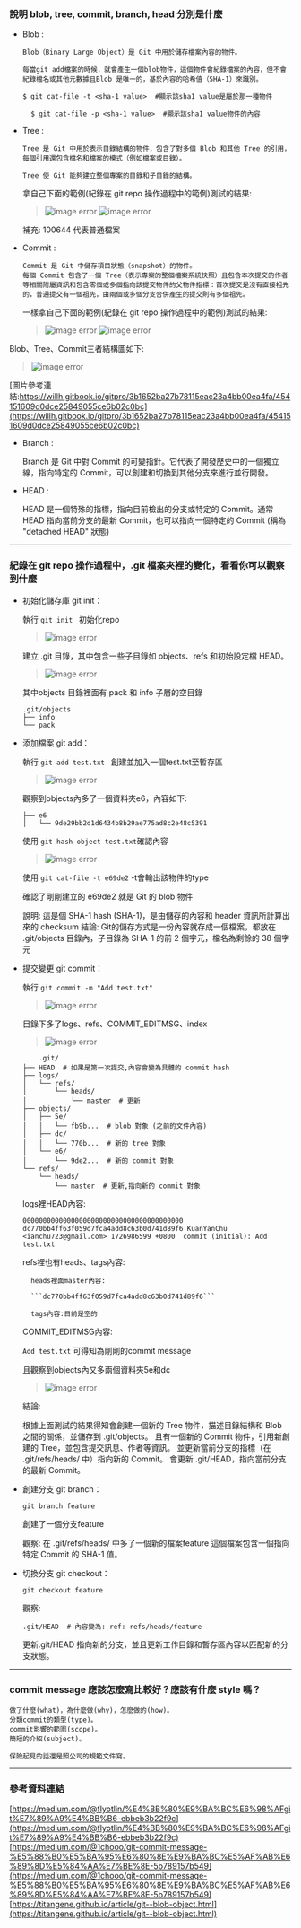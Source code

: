 ### 說明 blob, tree, commit, branch, head 分別是什麼
* Blob :
    ``` 
    Blob（Binary Large Object）是 Git 中用於儲存檔案內容的物件。

    每當git add檔案的時候，就會產生一個blob物件，這個物件會紀錄檔案的內容，但不會紀錄檔名或其他元數據且Blob 是唯一的，基於內容的哈希值（SHA-1）來識別。
    ``` 
    ``` $ git cat-file -t <sha-1 value>  #顯示該sha1 value是屬於那一種物件 ```

    ```   $ git cat-file -p <sha-1 value>  #顯示該sha1 value物件的內容 ```
    
* Tree : 
    ``` 
    Tree 是 Git 中用於表示目錄結構的物件，包含了對多個 Blob 和其他 Tree 的引用，每個引用還包含檔名和檔案的模式（例如檔案或目錄）。

    Tree 使 Git 能夠建立整個專案的目錄和子目錄的結構。
    ``` 
    拿自己下面的範例(紀錄在 git repo 操作過程中的範例)測試的結果:
    >![image error](https://github.com/yumyuu/git-practice/blob/main/image/hw1-git/8.png)
    >![image error](https://github.com/yumyuu/git-practice/blob/main/image/hw1-git/9.png)

    補充: 100644 代表普通檔案

* Commit : 
    ``` 
    Commit 是 Git 中儲存項目狀態（snapshot）的物件。
    每個 Commit 包含了一個 Tree（表示專案的整個檔案系統快照）且包含本次提交的作者等相關附屬資訊和包含零個或多個指向該提交物件的父物件指標：首次提交是沒有直接祖先的，普通提交有一個祖先，由兩個或多個分支合併產生的提交則有多個祖先。
    ``` 
    一樣拿自己下面的範例(紀錄在 git repo 操作過程中的範例)測試的結果:

    >![image error](https://github.com/yumyuu/git-practice/blob/main/image/hw1-git/10.png)
    >![image error](https://github.com/yumyuu/git-practice/blob/main/image/hw1-git/11.png)

Blob、Tree、Commit三者結構圖如下:

>![image error](https://willh.gitbook.io/~gitbook/image?url=http%3A%2F%2Fgit-scm.com%2Ffigures%2F18333fig0301-tn.png&width=400&dpr=3&quality=100&sign=7b91bda7&sv=1)

[圖片參考連結:https://willh.gitbook.io/gitpro/3b1652ba27b78115eac23a4bb00ea4fa/454151609d0dce25849055ce6b02c0bc](https://willh.gitbook.io/gitpro/3b1652ba27b78115eac23a4bb00ea4fa/454151609d0dce25849055ce6b02c0bc)

* Branch : 

    Branch 是 Git 中對 Commit 的可變指針。它代表了開發歷史中的一個獨立線，指向特定的 Commit，可以創建和切換到其他分支來進行並行開發。

* HEAD : 

    HEAD 是一個特殊的指標，指向目前檢出的分支或特定的 Commit。通常HEAD 指向當前分支的最新 Commit，也可以指向一個特定的 Commit (稱為 "detached HEAD" 狀態)

---

### 紀錄在 git repo 操作過程中，.git 檔案夾裡的變化，看看你可以觀察到什麼

* 初始化儲存庫 git init：

    執行 ```git init ``` 初始化repo

    >![image error](https://github.com/yumyuu/git-practice/blob/main/image/hw1-git/1.png)

    建立 .git 目錄，其中包含一些子目錄如 objects、refs 和初始設定檔 HEAD。
    >![image error](https://github.com/yumyuu/git-practice/blob/main/image/hw1-git/2.png)

    其中objects 目錄裡面有 pack 和 info 子層的空目錄
    ```
    .git/objects
    ├── info
    └── pack
    ```

* 添加檔案 git add：

    執行 ```git add test.txt ``` 創建並加入一個test.txt至暫存區

    >![image error](https://github.com/yumyuu/git-practice/blob/main/image/hw1-git/3.png)

    觀察到objects內多了一個資料夾e6，內容如下:
    
    ```.git/objects
    ├── e6
    │   └── 9de29bb2d1d6434b8b29ae775ad8c2e48c5391 
    ```
    使用 ```git hash-object test.txt```確認內容

    >![image error](https://github.com/yumyuu/git-practice/blob/main/image/hw1-git/4.png)

    使用 ```git cat-file -t e69de2``` -t會輸出該物件的type

    確認了剛剛建立的 e69de2 就是 Git 的 blob 物件

    說明: 這是個 SHA-1 hash (SHA-1)，是由儲存的內容和 header 資訊所計算出來的 checksum
    結論: Git的儲存方式是一份內容就存成一個檔案，都放在 .git/objects 目錄內，子目錄為 SHA-1 的前 2 個字元，檔名為剩餘的 38 個字元

* 提交變更 git commit：

    執行 ```git commit -m "Add test.txt" ```

    >![image error](https://github.com/yumyuu/git-practice/blob/main/image/hw1-git/5.png)

    目錄下多了logs、refs、COMMIT_EDITMSG、index

    >![image error](https://github.com/yumyuu/git-practice/blob/main/image/hw1-git/7.png)
    ```
        .git/
    ├── HEAD  # 如果是第一次提交,內容會變為具體的 commit hash
    ├── logs/
    │   └── refs/
    │       └── heads/
    │           └── master  # 更新
    ├── objects/
    │   ├── 5e/
    │   │   └── fb9b...  # blob 對象 (之前的文件內容)
    │   ├── dc/
    │   │   └── 770b...  # 新的 tree 對象
    │   └── e6/
    │       └── 9de2...  # 新的 commit 對象
    └── refs/
        └── heads/
            └── master  # 更新,指向新的 commit 對象
    ```
    logs裡HEAD內容:

    ```0000000000000000000000000000000000000000 dc770bb4ff63f059d7fca4add8c63b0d741d89f6 KuanYanChu <ianchu723@gmail.com> 1726986599 +0800	commit (initial): Add test.txt```

    refs裡也有heads、tags內容:

        heads裡面master內容:

        ```dc770bb4ff63f059d7fca4add8c63b0d741d89f6```

        tags內容:目前是空的

    COMMIT_EDITMSG內容:

    ```Add test.txt``` 可得知為剛剛的commit message

    且觀察到objects內又多兩個資料夾5e和dc

    >![image error](https://github.com/yumyuu/git-practice/blob/main/image/hw1-git/6.png)

    結論:

    根據上面測試的結果得知會創建一個新的 Tree 物件，描述目錄結構和 Blob 之間的關係，並儲存到 .git/objects。
    且有一個新的 Commit 物件，引用新創建的 Tree，並包含提交訊息、作者等資訊。
    並更新當前分支的指標（在 .git/refs/heads/ 中）指向新的 Commit。
    會更新 .git/HEAD，指向當前分支的最新 Commit。

* 創建分支 git branch：

    ```git branch feature```

    創建了一個分支feature

    觀察:
    在 .git/refs/heads/ 中多了一個新的檔案feature
    這個檔案包含一個指向特定 Commit 的 SHA-1 值。

* 切換分支 git checkout：

    ```git checkout feature```

    觀察:

    ```.git/HEAD  # 內容變為: ref: refs/heads/feature```

    更新.git/HEAD 指向新的分支，並且更新工作目錄和暫存區內容以匹配新的分支狀態。

---

### commit message 應該怎麼寫比較好？應該有什麼 style 嗎？

    做了什麼(what)，為什麼做(why)，怎麼做的(how)。
    分類commit的類型(type)。
    commit影響的範圍(scope)。
    簡短的介紹(subject)。

    保險起見的話還是照公司的規範文件寫。

---

### 參考資料連結
[https://medium.com/@flyotlin/%E4%BB%80%E9%BA%BC%E6%98%AFgit%E7%89%A9%E4%BB%B6-ebbeb3b22f9c](https://medium.com/@flyotlin/%E4%BB%80%E9%BA%BC%E6%98%AFgit%E7%89%A9%E4%BB%B6-ebbeb3b22f9c)
[https://medium.com/@1chooo/git-commit-message-%E5%88%B0%E5%BA%95%E6%80%8E%E9%BA%BC%E5%AF%AB%E6%89%8D%E5%84%AA%E7%BE%8E-5b789157b549](https://medium.com/@1chooo/git-commit-message-%E5%88%B0%E5%BA%95%E6%80%8E%E9%BA%BC%E5%AF%AB%E6%89%8D%E5%84%AA%E7%BE%8E-5b789157b549)
[https://titangene.github.io/article/git--blob-object.html](https://titangene.github.io/article/git--blob-object.html)
